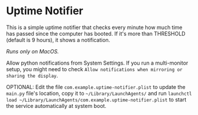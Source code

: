 # Uptime Notifier

This is a simple uptime notifier that checks every minute how much time has passed since the computer has booted.
If it's more than THRESHOLD (default is 9 hours), it shows a notification.

*Runs only on MacOS.*

Allow python notifications from System Settings. If you run a multi-monitor setup, you might need to check `Allow notifications when mirroring or sharing the display`.

OPTIONAL: Edit the file `com.example.uptime-notifier.plist` to update the `main.py` file's location, 
copy it to `~/Library/LaunchAgents/` and 
run `launchctl load ~/Library/LaunchAgents/com.example.uptime-notifier.plist` to start the service automatically at system boot.